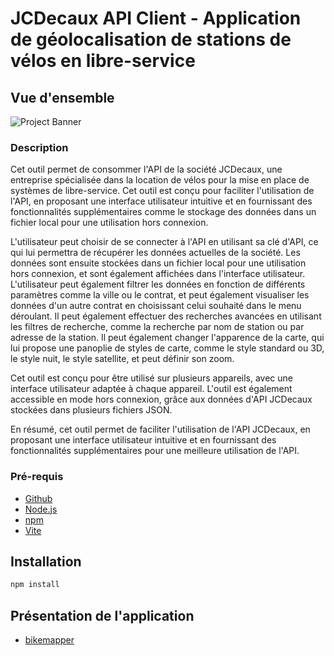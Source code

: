 # JCDecaux API Client - Application de géolocalisation de stations de vélos en libre-service

## Vue d'ensemble

![Project Banner](https://i.postimg.cc/8CkWK2GL/image.png)

### Description

Cet outil permet de consommer l'API de la société JCDecaux, une entreprise spécialisée dans la location de vélos pour la mise en place de systèmes de libre-service. Cet outil est conçu pour faciliter l'utilisation de l'API, en proposant une interface utilisateur intuitive et en fournissant des fonctionnalités supplémentaires comme le stockage des données dans un fichier local pour une utilisation hors connexion.

L'utilisateur peut choisir de se connecter à l'API en utilisant sa clé d'API, ce qui lui permettra de récupérer les données actuelles de la société. Les données sont ensuite stockées dans un fichier local pour une utilisation hors connexion, et sont également affichées dans l'interface utilisateur.
L'utilisateur peut également filtrer les données en fonction de différents paramètres comme la ville ou le contrat, et peut également visualiser les données d'un autre contrat en choisissant celui souhaité dans le menu déroulant. Il peut également effectuer des recherches avancées en utilisant les filtres de recherche, comme la recherche par nom de station ou par adresse de la station.
Il peut également changer l'apparence de la carte, qui lui propose une panoplie de styles de carte, comme le style standard ou 3D, le style nuit, le style satellite, et peut définir son zoom.

Cet outil est conçu pour être utilisé sur plusieurs appareils, avec une interface utilisateur adaptée à chaque appareil. L'outil est également accessible en mode hors connexion, grâce aux données d'API JCDecaux stockées dans plusieurs fichiers JSON.

En résumé, cet outil permet de faciliter l'utilisation de l'API JCDecaux, en proposant une interface utilisateur intuitive et en fournissant des fonctionnalités supplémentaires pour une meilleure utilisation de l'API.

### Pré-requis

- [Github](https://github.com/)
- [Node.js](https://nodejs.org/en/)
- [npm](https://www.npmjs.com/)
- [Vite](https://vitejs.dev/)

## Installation

```bash
npm install
```

## Présentation de l'application

- [bikemapper](https://bikemapper.netlify.app)
